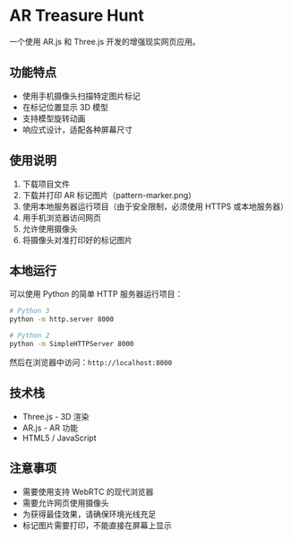 # AR Treasure Hunt

一个使用 AR.js 和 Three.js 开发的增强现实网页应用。

## 功能特点

- 使用手机摄像头扫描特定图片标记
- 在标记位置显示 3D 模型
- 支持模型旋转动画
- 响应式设计，适配各种屏幕尺寸

## 使用说明

1. 下载项目文件
2. 下载并打印 AR 标记图片（pattern-marker.png）
3. 使用本地服务器运行项目（由于安全限制，必须使用 HTTPS 或本地服务器）
4. 用手机浏览器访问网页
5. 允许使用摄像头
6. 将摄像头对准打印好的标记图片

## 本地运行

可以使用 Python 的简单 HTTP 服务器运行项目：

```bash
# Python 3
python -m http.server 8000

# Python 2
python -m SimpleHTTPServer 8000
```

然后在浏览器中访问：`http://localhost:8000`

## 技术栈

- Three.js - 3D 渲染
- AR.js - AR 功能
- HTML5 / JavaScript

## 注意事项

- 需要使用支持 WebRTC 的现代浏览器
- 需要允许网页使用摄像头
- 为获得最佳效果，请确保环境光线充足
- 标记图片需要打印，不能直接在屏幕上显示 
